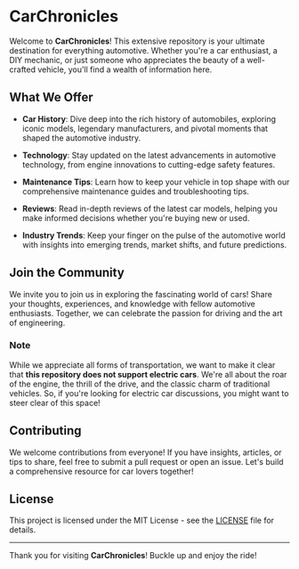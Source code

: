 # CarChronicles

Welcome to **CarChronicles**! This extensive repository is your ultimate destination for everything automotive. Whether you're a car enthusiast, a DIY mechanic, or just someone who appreciates the beauty of a well-crafted vehicle, you'll find a wealth of information here.

## What We Offer

- **Car History**: Dive deep into the rich history of automobiles, exploring iconic models, legendary manufacturers, and pivotal moments that shaped the automotive industry.
  
- **Technology**: Stay updated on the latest advancements in automotive technology, from engine innovations to cutting-edge safety features.

- **Maintenance Tips**: Learn how to keep your vehicle in top shape with our comprehensive maintenance guides and troubleshooting tips.

- **Reviews**: Read in-depth reviews of the latest car models, helping you make informed decisions whether you're buying new or used.

- **Industry Trends**: Keep your finger on the pulse of the automotive world with insights into emerging trends, market shifts, and future predictions.

## Join the Community

We invite you to join us in exploring the fascinating world of cars! Share your thoughts, experiences, and knowledge with fellow automotive enthusiasts. Together, we can celebrate the passion for driving and the art of engineering.

### Note

While we appreciate all forms of transportation, we want to make it clear that **this repository does not support electric cars**. We're all about the roar of the engine, the thrill of the drive, and the classic charm of traditional vehicles. So, if you're looking for electric car discussions, you might want to steer clear of this space!

## Contributing

We welcome contributions from everyone! If you have insights, articles, or tips to share, feel free to submit a pull request or open an issue. Let's build a comprehensive resource for car lovers together!

## License

This project is licensed under the MIT License - see the [LICENSE](LICENSE) file for details.

---

Thank you for visiting **CarChronicles**! Buckle up and enjoy the ride!
